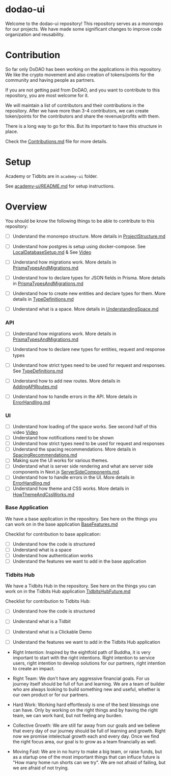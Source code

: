 # dodao-ui

Welcome to the dodao-ui repository! This repository serves as a monorepo for our projects. We have made some significant changes to improve code organization and reusability.

# Contribution
So far only DoDAO has been working on the applications in this repository. We like the crypto movement and also
creation of tokens/points for the community and having people as partners. 

If you are not getting paid from DoDAO, and you want to contribute to this repository, you are most welcome for it. 

We will maintain a list of contributors and their contributions in the repository. After we have more than 3-4 contributors, 
we can create token/points for the contributors and share the revenue/profits with them.

There is a long way to go for this. But its important to have this structure in place.

Check the [Contributions.md](docs/Contributions.md) file for more details.

# Setup
Academy or Tidbits are in `academy-ui` folder.

See [academy-ui/README.md](academy-ui/README.md) for setup instructions.

# Overview
You should be know the following things to be able to contribute to this repository:

- [ ] Understand the monorepo structure. More details in [ProjectStructure.md](docs/ProjectStructure.md)
- [ ] Understand how postgres is setup using docker-compose. See [LocalDatabaseSetup.md](docs/LocalDatabaseSetup.md) &  See [Video](https://drive.google.com/file/d/1Gg-KWR_OqEPLIjDMUIZmslXuZ0CUpAnZ/view?usp=sharing)
- [ ] Understand how migrations work. More details in [PrismaTypesAndMigrations.md](docs/PrismaTypesAndMigrations.md)
- [ ] Understand how to declare types for JSON fields in Prisma. More details in [PrismaTypesAndMigrations.md](docs/PrismaTypesAndMigrations.md)
- [ ] Understand how to create new entities and declare types for them. More details in [TypeDefinitions.md](docs/TypeDefinitions.md)
- [ ] Understand what is a space. More details in [UnderstandingSpace.md](docs/UnderstandingSpace.md)


### API
- [ ] Understand how migrations work. More details in [PrismaTypesAndMigrations.md](docs/PrismaTypesAndMigrations.md)
- [ ] Understand how to declare new types for entities, request and response types
- [ ] Understand how strict types need to be used for request and responses. See [TypeDefinitions.md](docs/TypeDefinitions.md) 
- [ ] Understand how to add new routes. More details in [AddingAPIRoutes.md](docs/AddingAPIRoutes.md)
- [ ] Understand how to handle errors in the API. More details in [ErrorHandling.md](docs/ErrorHandling.md)


### UI
- [ ] Understand how loading of the space works. See second half of this video [Video](https://drive.google.com/file/d/1Gg-KWR_OqEPLIjDMUIZmslXuZ0CUpAnZ/view?usp=sharing)
- [ ] Understand how notifications need to be shown
- [ ] Understand how strict types need to be used for request and responses
- [ ] Understand the spacing recommendations. More details in [SpacingRecommendations.md](docs/SpacingRecommendations.md)
- [ ] Making sure the UI works for various themes.
- [ ] Understand what is server side rendering and what are server side components in Next.js [ServerSideComponents.md](docs/ServerSideComponents.md).
- [ ] Understand how to handle errors in the UI. More details in [ErrorHandling.md](docs/ErrorHandling.md)
- [ ] Understand how theme and CSS works. More details in [HowThemeAndCssWorks.md](docs/HowThemeAndCssWorks.md)

### Base Application
We have a base application in the repository. See here on the things you can work on in the base application
[BaseFeatures.md](docs/features/BaseFeatures.md)

Checklist for contribution to base application:
- [ ] Understand how the code is structured
- [ ] Understand what is a space
- [ ] Understand how authentication works
- [ ] Understand the features we want to add in the base application

### Tidbits Hub
We have a Tidbits Hub in the repository. See here on the things you can work on in the Tidbits Hub application
[TidbitsHubFuture.md](docs/features/TidbitsHubFutures.md)

Checklist for contribution to Tidbits Hub:
- [ ] Understand how the code is structured
- [ ] Understand what is a Tidbit
- [ ] Understand what is a Clickable Demo
- [ ] Understand the features we want to add in the Tidbits Hub application



- Right Intention: Inspired by the eightfold path of Buddha, it is very important to start with the right intentions.
Right intention to service users, right intention to develop solutions for our partners, right intention to create an impact.

- Right Team: We don't have any aggressive financial goals. For us journey itself should be full of fun and learning. 
We are a team of builder who are always looking to build something new and useful, whether is our own product or for our partners.

- Hard Work: Working hard effortlessly is one of the best blessings one can have. Only by working on the right things and 
by having the right team, we can work hard, but not feeling any burden.

- Collective Growth: We are still far away from our goals and we believe that every day of our journey should be full of
learning and growth. Right now we promise intelectual growth each and every day. Once we find the right focus area, our
goal is to grow as a team financially as well.

- Moving Fast: We are in no hurry to make a big team, or raise funds, but as a startup one of the most important things that 
can influce future is "How many home run shorts can we try". We are not afraid of failing, but we are afraid of not trying.
